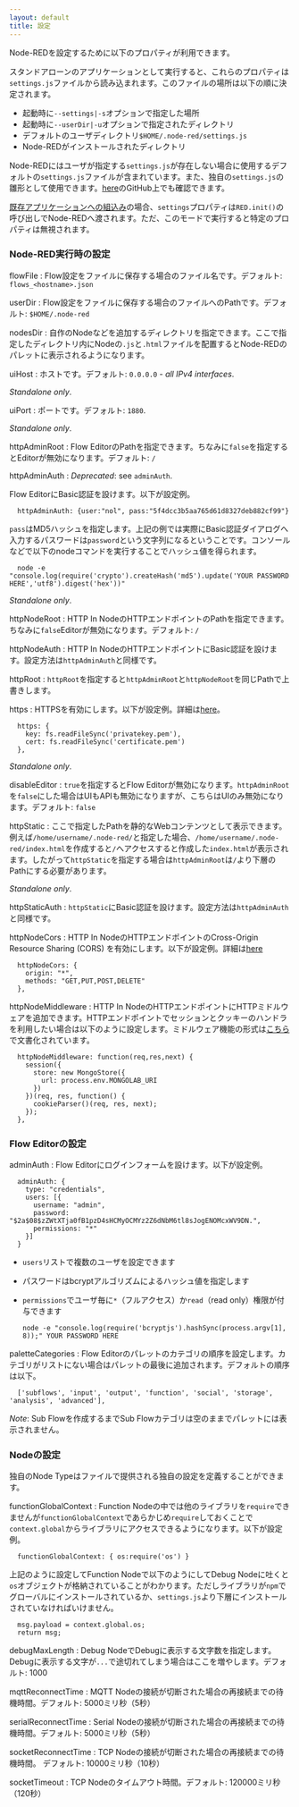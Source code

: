 ```yaml
---
layout: default
title: 設定
---
```

Node-REDを設定するために以下のプロパティが利用できます。

スタンドアローンのアプリケーションとして実行すると、これらのプロパティは`settings.js`ファイルから読み込まれます。このファイルの場所は以下の順に決定されます。

 - 起動時に`--settings|-s`オプションで指定した場所
 - 起動時に`--userDir|-u`オプションで指定されたディレクトリ
 - デフォルトのユーザディレクトリ`$HOME/.node-red/settings.js`
 - Node-REDがインストールされたディレクトリ

Node-REDにはユーザが指定する`settings.js`が存在しない場合に使用するデフォルトの`settings.js`ファイルが含まれています。また、独自の`settings.js`の雛形として使用できます。[here](https://github.com/node-red/node-red/blob/master/settings.js)のGitHub上でも確認できます。

[既存アプリケーションへの組込み](embedding.html)の場合、`settings`プロパティは`RED.init()`の呼び出しでNode-REDへ渡されます。ただ、このモードで実行すると特定のプロパティは無視されます。

### Node-RED実行時の設定

flowFile
: Flow設定をファイルに保存する場合のファイル名です。デフォルト: `flows_<hostname>.json`

userDir
: Flow設定をファイルに保存する場合のファイルへのPathです。デフォルト: `$HOME/.node-red`

nodesDir
: 自作のNodeなどを追加するディレクトリを指定できます。ここで指定したディレクトリ内にNodeの`.js`と`.html`ファイルを配置するとNode-REDのパレットに表示されるようになります。

uiHost
: ホストです。デフォルト: `0.0.0.0` -
  *all IPv4 interfaces*.

  *Standalone only*.

uiPort
: ポートです。デフォルト: `1880`.

  *Standalone only*.

httpAdminRoot
: Flow EditorのPathを指定できます。ちなみに`false`を指定するとEditorが無効になります。デフォルト: `/`

httpAdminAuth
: *Deprecated*: see `adminAuth`.

  Flow EditorにBasic認証を設けます。以下が設定例。

      httpAdminAuth: {user:"nol", pass:"5f4dcc3b5aa765d61d8327deb882cf99"}

  `pass`はMD5ハッシュを指定します。上記の例では実際にBasic認証ダイアログへ入力するパスワードは`password`という文字列になるということです。コンソールなどで以下のnodeコマンドを実行することでハッシュ値を得られます。

      node -e "console.log(require('crypto').createHash('md5').update('YOUR PASSWORD HERE','utf8').digest('hex'))"

  *Standalone only*.

httpNodeRoot
: HTTP In NodeのHTTPエンドポイントのPathを指定できます。ちなみに`false`Editorが無効になります。デフォルト: `/`

httpNodeAuth
: HTTP In NodeのHTTPエンドポイントにBasic認証を設けます。設定方法は`httpAdminAuth`と同様です。

httpRoot
: `httpRoot`を指定すると`httpAdminRoot`と`httpNodeRoot`を同じPathで上書きします。

https
: HTTPSを有効にします。以下が設定例。詳細は[here](http://nodejs.org/api/https.html#https_https_createserver_options_requestlistener)。

      https: {
        key: fs.readFileSync('privatekey.pem'),
        cert: fs.readFileSync('certificate.pem')
      },

  *Standalone only*.

disableEditor
: `true`を指定するとFlow Editorが無効になります。`httpAdminRoot`を`false`にした場合はUIもAPIも無効になりますが、こちらはUIのみ無効になります。デフォルト: `false`

httpStatic
: ここで指定したPathを静的なWebコンテンツとして表示できます。例えば`/home/username/.node-red/`と指定した場合、`/home/username/.node-red/index.html`を作成すると`/`へアクセスすると作成した`index.html`が表示されます。したがって`httpStatic`を指定する場合は`httpAdminRoot`は`/`より下層のPathにする必要があります。

  *Standalone only*.

httpStaticAuth
: `httpStatic`にBasic認証を設けます。設定方法は`httpAdminAuth`と同様です。

httpNodeCors
: HTTP In NodeのHTTPエンドポイントのCross-Origin Resource Sharing (CORS) を有効にします。以下が設定例。詳細は[here](https://github.com/troygoode/node-cors#configuration-options)

      httpNodeCors: {
        origin: "*",
        methods: "GET,PUT,POST,DELETE"
      },

httpNodeMiddleware
: HTTP In NodeのHTTPエンドポイントにHTTPミドルウェアを追加できます。HTTPエンドポイントでセッションとクッキーのハンドラを利用したい場合は以下のように設定します。ミドルウェア機能の形式は[こちら](http://expressjs.com/guide/using-middleware.html#middleware.application)で文書化されています。

      httpNodeMiddleware: function(req,res,next) {
        session({
          store: new MongoStore({
            url: process.env.MONGOLAB_URI
          })
        })(req, res, function() {
          cookieParser()(req, res, next);
        });
      },

### Flow Editorの設定

adminAuth
: Flow Editorにログインフォームを設けます。以下が設定例。

      adminAuth: {
        type: "credentials",
        users: [{
          username: "admin",
          password: "$2a$08$zZWtXTja0fB1pzD4sHCMyOCMYz2Z6dNbM6tl8sJogENOMcxWV9DN.",
          permissions: "*"
        }]
      }

- `users`リストで複数のユーザを設定できます
- パスワードはbcryptアルゴリズムによるハッシュ値を指定します
- `permissions`でユーザ毎に`*`（フルアクセス）か`read`（read only）権限が付与できます

      node -e "console.log(require('bcryptjs').hashSync(process.argv[1], 8));" YOUR PASSWORD HERE

paletteCategories
: Flow Editorのパレットのカテゴリの順序を設定します。カテゴリがリストにない場合はパレットの最後に追加されます。デフォルトの順序は以下。

      ['subflows', 'input', 'output', 'function', 'social', 'storage', 'analysis', 'advanced'],

   _Note_: Sub Flowを作成するまでSub Flowカテゴリは空のままでパレットには表示されません。

### Nodeの設定

独自のNode Typeはファイルで提供される独自の設定を定義することができます。

functionGlobalContext
: Function Nodeの中では他のライブラリを`require`できませんが`functionGlobalContext`であらかじめ`require`しておくことで`context.global`からライブラリにアクセスできるようになります。以下が設定例。

      functionGlobalContext: { os:require('os') }

  上記のように設定してFunction Nodeで以下のようにしてDebug Nodeに吐くと`os`オブジェクトが格納されていることがわかります。ただしライブラリが`npm`でグローバルにインストールされているか、`settings.js`より下層にインストールされていなければいけません。

      msg.payload = context.global.os;
      return msg;

debugMaxLength
: Debug NodeでDebugに表示する文字数を指定します。Debugに表示する文字が`...`で途切れてしまう場合はここを増やします。デフォルト: 1000

mqttReconnectTime
: MQTT Nodeの接続が切断された場合の再接続までの待機時間。デフォルト: 5000ミリ秒（5秒）

serialReconnectTime
: Serial Nodeの接続が切断された場合の再接続までの待機時間。デフォルト: 5000ミリ秒（5秒）

socketReconnectTime
: TCP Nodeの接続が切断された場合の再接続までの待機時間。
  デフォルト: 10000ミリ秒（10秒）

socketTimeout
: TCP Nodeのタイムアウト時間。デフォルト: 120000ミリ秒（120秒）
